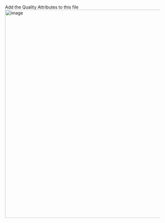 Add the Quality Attributes to this file
<img width="717" height="677" alt="image" src="https://github.com/user-attachments/assets/1d1c6713-c34c-4ec2-8e6d-1c8cd19d5e96" />
